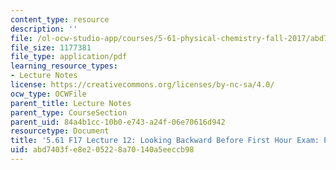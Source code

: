 ```yaml
---
content_type: resource
description: ''
file: /ol-ocw-studio-app/courses/5-61-physical-chemistry-fall-2017/abd7403fe8e205228a70140a5eeccb98_MIT5_61F17_lec12.pdf
file_size: 1177381
file_type: application/pdf
learning_resource_types:
- Lecture Notes
license: https://creativecommons.org/licenses/by-nc-sa/4.0/
ocw_type: OCWFile
parent_title: Lecture Notes
parent_type: CourseSection
parent_uid: 84a4b1cc-10b0-e743-a24f-06e70616d942
resourcetype: Document
title: '5.61 F17 Lecture 12: Looking Backward Before First Hour Exam: Postulate'
uid: abd7403f-e8e2-0522-8a70-140a5eeccb98
---
```

